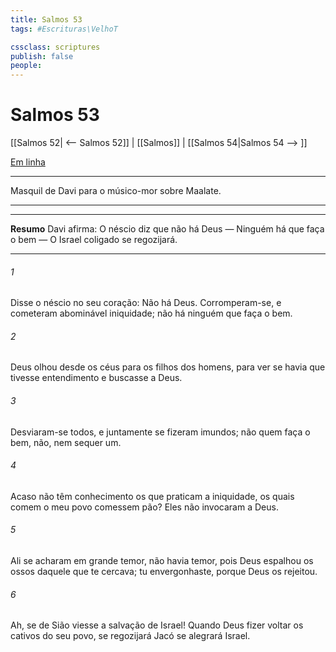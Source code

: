 ```yaml
---
title: Salmos 53
tags: #Escrituras\VelhoT

cssclass: scriptures
publish: false
people:
---
```


# Salmos 53
[[Salmos 52| <-- Salmos 52]] | [[Salmos]] | [[Salmos 54|Salmos 54 --> ]]

[Em linha](https://churchofjesuschrist.org/study/scriptures/ot/ps/53?lang=por)

---
Masquil de Davi para o músico-mor sobre Maalate.

---

---
__Resumo__
Davi afirma: O néscio diz que não há Deus — Ninguém há que faça o bem — O Israel coligado se regozijará.

---
###### 1 
Disse o néscio no seu coração: Não há Deus. Corromperam-se, e cometeram abominável iniquidade; não há ninguém que faça o bem.

###### 2 
Deus olhou desde os céus para os filhos dos homens, para ver se havia  que tivesse entendimento e buscasse a Deus.

###### 3 
Desviaram-se todos, e juntamente se fizeram imundos; não  quem faça o bem, não, nem sequer um.

###### 4 
Acaso não têm conhecimento os que praticam a iniquidade, os quais comem o meu povo  comessem pão? Eles não invocaram a Deus.

###### 5 
Ali se acharam em grande temor,  não havia temor, pois Deus espalhou os ossos daquele que te cercava; tu  envergonhaste, porque Deus os rejeitou.

###### 6 
Ah, se  de Sião viesse a salvação de Israel! Quando Deus fizer voltar os cativos do seu povo,  se regozijará Jacó  se alegrará Israel.

